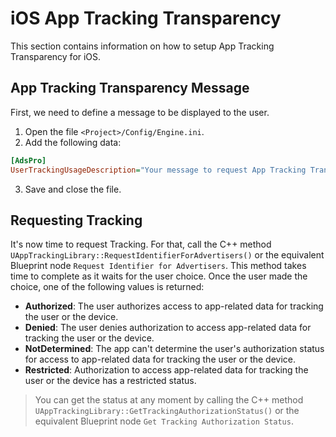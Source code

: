 # iOS App Tracking Transparency
This section contains information on how to setup App Tracking Transparency for iOS.

## App Tracking Transparency Message
First, we need to define a message to be displayed to the user.
1. Open the file `<Project>/Config/Engine.ini`.
2. Add the following data:
```ini
[AdsPro]
UserTrackingUsageDescription="Your message to request App Tracking Transparency."
```
3. Save and close the file.

## Requesting Tracking
It's now time to request Tracking. For that, call the C++ method `UAppTrackingLibrary::RequestIdentifierForAdvertisers()` or the equivalent Blueprint node `Request Identifier for Advertisers`.
This method takes time to complete as it waits for the user choice. Once the user made the choice, one of the following values is returned:

- **Authorized**: The user authorizes access to app-related data for tracking the user or the device.
- **Denied**: The user denies authorization to access app-related data for tracking the user or the device.
- **NotDetermined**:  The app can't determine the user's authorization status for access to app-related data for tracking the user or the device.
- **Restricted**: Authorization to access app-related data for tracking the user or the device has a restricted status.

> You can get the status at any moment by calling the C++ method `UAppTrackingLibrary::GetTrackingAuthorizationStatus()` or the equivalent Blueprint node `Get Tracking Authorization Status`.
	


